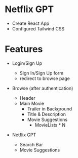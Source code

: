 # Netflix GPT

- Create React App
- Configured Tailwind CSS


# Features

- Login/Sign Up
    - Sign In/Sign Up form
    - redirect to browse page

- Browse (after authentication)
    - Header
    - Main Movie
        - Trailer in Background
        - Title & Description
        - Movie Suggestions
            - MovieLists * N
- Netflix GPT
    - Search Bar
    - Movie Suggestions